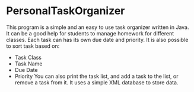 # PersonalTaskOrganizer
This program is a simple and an easy to use task organizer written in Java. 
It can be a good help for students to manage homework for different classes.
Each task can has its own due date and priority. It is also possible to sort
task based on:
  - Task Class
  - Task Name
  - Due Date
  - Priority
You can also print the task list, and add a task to the list, or remove a task
from it. It uses a simple XML database to store data.
